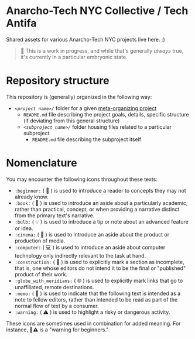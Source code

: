 # Anarcho-Tech NYC Collective / Tech Antifa

Shared assets for various Anarcho-Tech NYC projects live here. :)

> :construction: This is a work in progress, and while that's generally *always* true, it's currently in a particular embryonic state.

# Repository structure

This repository is (generally) organized in the following way:

* *`<project name>/`* folder for a given [meta-organizing project](https://github.com/AnarchoTechNYC/meta/projects)
    * `README.md` file describing the project goals, details, specific structure (if deviating from this general structure)
    * *`<subproject name>/`* folder housing files related to a particular subproject
        * `README.md` file describing the subproject itself

# Nomenclature

You may encounter the following icons throughout these texts:

* `:beginner:` ( :beginner: ) is used to introduce a reader to concepts they may not already know.
* `:book:` ( :book: ) is used to introduce an aside about a particularly academic, rather than practical, concept, or when providing a narrative distinct from the primary text's narrative.
* `:bulb:` ( :bulb: ) is used to introduce a tip or note about an advanced feature or idea.
* `:cinema:` ( :cinema: ) is used to introduce an aside about the product or production of media.
* `:computer:` ( :computer: ) is used to introduce an aside about computer technology only indirectly relevant to the task at hand.
* `:construction:` ( :construction: ) is used to explicitly mark a section as incomplete, that is, one whose editors do not intend it to be the final or "published" product of their work.
* `:globe_with_meridians:` ( :globe_with_meridians: ) is used to explicitly mark links that go to unaffiliated, remote destinations.
* `:memo:` ( :memo: ) is used to indicate that the following text is intended as a note to fellow editors, rather than intended to be read as part of the normal flow of text by a consumer.
* `:warning:` ( :warning: ) is used to highlight a risky or dangerous activity.

These icons are sometimes used in combination for added meaning. For instance, :beginner::warning: is a "warning for beginners." 

